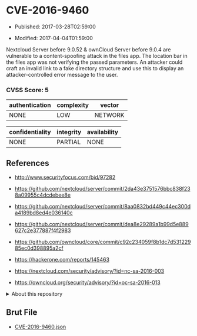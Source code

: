 # CVE-2016-9460

- Published: 2017-03-28T02:59:00

- Modified: 2017-04-04T01:59:00

Nextcloud Server before 9.0.52 & ownCloud Server before 9.0.4 are vulnerable to a content-spoofing attack in the files app. The location bar in the files app was not verifying the passed parameters. An attacker could craft an invalid link to a fake directory structure and use this to display an attacker-controlled error message to the user.

### CVSS Score: **5**

| authentication | complexity | vector |
| --- | --- | --- |
| NONE | LOW | NETWORK |

| confidentiality | integrity | availability |
| --- | --- | --- |
| NONE | PARTIAL | NONE |

## References

* http://www.securityfocus.com/bid/97282

* https://github.com/nextcloud/server/commit/2da43e3751576bbc838f238a09955c4dcdebee8e

* https://github.com/nextcloud/server/commit/8aa0832bd449c44ec300da4189bd8ed4e036140c

* https://github.com/nextcloud/server/commit/dea8e29289a1b99d5e889627c2e377887f4f2983

* https://github.com/owncloud/core/commit/c92c234059f8b1dc7d53122985ec0d398895a2cf

* https://hackerone.com/reports/145463

* https://nextcloud.com/security/advisory/?id=nc-sa-2016-003

* https://owncloud.org/security/advisory/?id=oc-sa-2016-013

<details>
<summary>About this repository</summary> 

  This repository is part of the project [Live Hack CVE](https://github.com/Live-Hack-CVE). Main website can be found [www.live-hack.org](https://www.live-hack.org) 
  
  Made by [Sn0wAlice](https://github.com/Sn0wAlice) for the people that care about security and need to have a feed of the latest CVEs. Hope you enjoy it, don't forget to star the repo and follow me on [Twitter](https://twitter.com/Sn0wAlice) and [Github](https://github.com/Sn0wAlice). And that is my [personnal website](https://www.alice-snow.me/)

  - [Home Page](https://github.com/Live-Hack-CVE)
  - [Framework](https://github.com/Live-Hack-CVE/cve-framework)
  - [CVE database](https://github.com/Live-Hack-CVE/full_database)
  - [Changelog](https://github.com/Live-Hack-CVE/Changelog)
</details>

## Brut File

* [CVE-2016-9460.json](https://raw.githubusercontent.com/Live-Hack-CVE/full_database/main/cves/2016/CVE-2016-9460.json)

